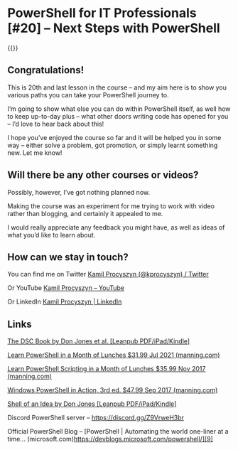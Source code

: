 # PowerShell for IT Professionals [#20] – Next Steps with PowerShell


{{<youtube OsoBfFkapjY>}}

## Congratulations!

This is 20th and last lesson in the course &#8211; and my aim here is to show you various paths you can take your PowerShell journey to.

I&#8217;m going to show what else you can do within PowerShell itself, as well how to keep up-to-day plus &#8211; what other doors writing code has opened for you &#8211; I&#8217;d love to hear back about this!

I hope you&#8217;ve enjoyed the course so far and it will be helped you in some way &#8211; either solve a problem, got promotion, or simply learnt something new. Let me know!

## Will there be any other courses or videos?

Possibly, however, I&#8217;ve got nothing planned now. 

Making the course was an experiment for me trying to work with video rather than blogging, and certainly it appealed to me. 

I would really appreciate any feedback you might have, as well as ideas of what you&#8217;d like to learn about.

## How can we stay in touch?

You can find me on Twitter [Kamil Procyszyn (@kprocyszyn) / Twitter][1]

Or YouTube [Kamil Procyszyn &#8211; YouTube][2]

Or LinkedIn [Kamil Procyszyn | LinkedIn][3]

## Links

[The DSC Book by Don Jones et al. [Leanpub PDF/iPad/Kindle]][4]

[Learn PowerShell in a Month of Lunches $31.99 Jul 2021 (manning.com)][5]

[Learn PowerShell Scripting in a Month of Lunches $35.99 Nov 2017 (manning.com)][6]

[Windows PowerShell in Action, 3rd ed. $47.99 Sep 2017 (manning.com)][7]

[Shell of an Idea by Don Jones [Leanpub PDF/iPad/Kindle]][8]

Discord PowerShell server &#8211; <https://discord.gg/Z9VrweH3br>

Official PowerShell Blog &#8211; [PowerShell | Automating the world one-liner at a time… (microsoft.com)https://devblogs.microsoft.com/powershell/][9]

 [1]: https://twitter.com/kprocyszyn
 [2]: https://www.youtube.com/channel/UCUIpj37vVQFBRF7B5WDVaYQ/
 [3]: https://www.linkedin.com/in/kprocyszyn/
 [4]: https://leanpub.com/the-dsc-book
 [5]: https://www.manning.com/books/learn-powershell-in-a-month-of-lunches?query=powershell
 [6]: https://www.manning.com/books/learn-powershell-scripting-in-a-month-of-lunches?query=powershell
 [7]: https://www.manning.com/books/windows-powershell-in-action-third-edition?query=powershell
 [8]: https://leanpub.com/shell-of-an-idea
 [9]: https://devblogs.microsoft.com/powershell/

